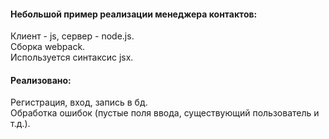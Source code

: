 #### Небольшой пример реализации менеджера контактов:  
 Клиент - js, сервер - node.js.  
 Сборка webpack.  
 Используется синтаксис jsx.  
      
#### Реализовано:  
 Регистрация, вход, запись в бд.  
 Обработка ошибок (пустые поля ввода, существующий пользователь и т.д.).   
